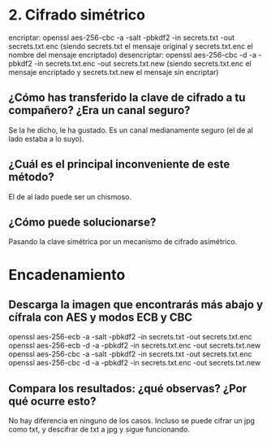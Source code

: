 # 2. Cifrado simétrico
encriptar:
openssl aes-256-cbc -a -salt -pbkdf2 -in secrets.txt -out secrets.txt.enc
(siendo secrets.txt el mensaje original y secrets.txt.enc el nombre del mensaje encriptado)
desencriptar:
openssl aes-256-cbc -d -a -pbkdf2 -in secrets.txt.enc -out secrets.txt.new
(siendo secrets.txt.enc el mensaje encriptado y secrets.txt.new el mensaje sin encriptar)
## ¿Cómo has transferido la clave de cifrado a tu compañero? ¿Era un canal seguro?
Se la he dicho, le ha gustado. Es un canal medianamente seguro (el de al lado estaba a lo suyo).
## ¿Cuál es el principal inconveniente de este método?
El de al lado puede ser un chismoso.
## ¿Cómo puede solucionarse?
Pasando la clave simétrica por un mecanismo de cifrado asimétrico.

# Encadenamiento
## Descarga la imagen que encontrarás más abajo y cífrala con AES y modos ECB y CBC
openssl aes-256-ecb -a -salt -pbkdf2 -in secrets.txt -out secrets.txt.enc
openssl aes-256-ecb -d -a -pbkdf2 -in secrets.txt.enc -out secrets.txt.new
openssl aes-256-cbc -a -salt -pbkdf2 -in secrets.txt -out secrets.txt.enc
openssl aes-256-cbc -d -a -pbkdf2 -in secrets.txt.enc -out secrets.txt.new
## Compara los resultados: ¿qué observas? ¿Por qué ocurre esto?
No hay diferencia en ninguno de los casos.
Incluso se puede cifrar un jpg como txt, y descifrar de txt a jpg y sigue funcionando.
